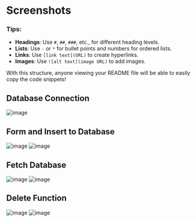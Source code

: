 # Screenshots


### Tips:
- **Headings**: Use `#`, `##`, `###`, etc., for different heading levels.
- **Lists**: Use `-` or `*` for bullet points and numbers for ordered lists.
- **Links**: Use `[link text](URL)` to create hyperlinks.
- **Images**: Use `![alt text](image URL)` to add images.

With this structure, anyone viewing your README file will be able to easily copy the code snippets!


## Database Connection

![image](https://github.com/user-attachments/assets/9b6ebf0a-6fd9-490f-9387-c851ea5590bb)

## Form and Insert to Database

![image](https://github.com/user-attachments/assets/ff94f3a5-52c0-44fd-bae7-1d750295d153)
![image](https://github.com/user-attachments/assets/3d0833c8-a320-4956-a586-73db4a9948c6)

## Fetch Database

![image](https://github.com/user-attachments/assets/40949453-794c-4df6-8218-dca9bf8831c7)
![image](https://github.com/user-attachments/assets/49802165-d331-4888-a17b-13274088d070)

## Delete Function

![image](https://github.com/user-attachments/assets/05e5660c-7414-4650-8cf4-e081a211d267)
![image](https://github.com/user-attachments/assets/3b13cfbc-6522-4142-883f-19eb586d0af7)






